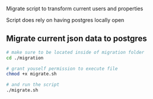 Migrate script to transform current users and properties


Script does rely on having postgres locally open



## Migrate current json data to postgres
```bash
# make sure to be located inside of migration folder
cd ./migration

# grant youself permission to execute file 
chmod +x migrate.sh

# and run the script
./migrate.sh

```